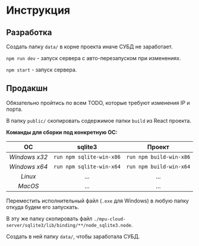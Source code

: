 # Инструкция

## Разработка

Создать папку `data/` в корне проекта иначе СУБД не заработает.

`npm run dev` - запуск сервера с авто-перезапуском при изменениях.

`npm start` - запуск сервера.

## Продакшн

Обязательно пройтись по всем TODO, которые требуют изменения IP и порта.

В папку `public/` скопировать содержимое папки `build` из React проекта.

**Команды для сборки под конкретную ОС:**

|ОС|sqlite3|Проект|
|:---:|:---:|:---:|
|*Windows x32*|`run npm sqlite-win-x86`|`run npm build-win-x86`|
|*Windows x64*|`run npm sqlite-win-x64`|`run npm build-win-x64`|
|*Linux*|...|...|
|*MacOS*|...|...|

Переместить исполнительный файл (`.exe` для Windows) в любую папку откуда будем его запускать.

В эту же папку скопировать файл `./mpu-cloud-server/sqlite3/lib/binding/**/node_sqlite3.node`.

Создать в ней папку `data/`, чтобы заработала СУБД.